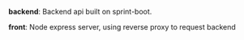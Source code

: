 **backend**: Backend api built on sprint-boot.

**front**: Node express server, using reverse proxy to request backend

